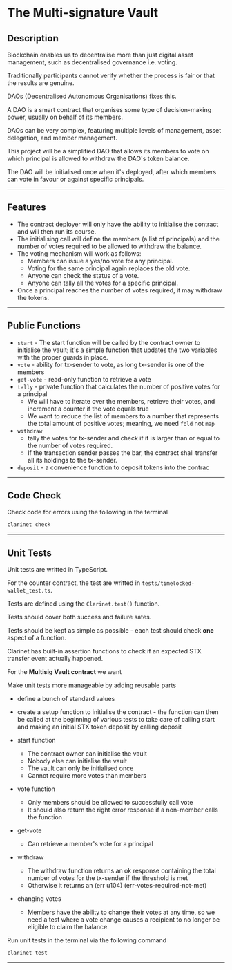 # The Multi-signature Vault

## Description

Blockchain enables us to decentralise more than just digital asset management, such as decentralised governance i.e. voting.

Traditionally participants cannot verify whether the process is fair or that the results are genuine.

DAOs (Decentralised Autonomous Organisations) fixes this.

A DAO is a smart contract that organises some type of decision-making power, usually on behalf of its members.

DAOs can be very complex, featuring multiple levels of management, asset delegation, and member management.

This project will be a simplified DAO that allows its members to vote on which principal is allowed to withdraw the DAO's token balance.

The DAO will be initialised once when it's deployed, after which members can vote in favour or against specific principals.

___
## Features

- The contract deployer will only have the ability to initialise the contract and will then run its course.
- The initialising call will define the members (a list of principals) and the number of votes required to be allowed to withdraw the balance.
- The voting mechanism will work as follows:
  - Members can issue a yes/no vote for any principal.
  - Voting for the same principal again replaces the old vote.
  - Anyone can check the status of a vote.
  - Anyone can tally all the votes for a specific principal.
- Once a principal reaches the number of votes required, it may withdraw the tokens.

___
## Public Functions

- `start` - The start function will be called by the contract owner to initialise the vault; it's a simple function that updates the two variables with the proper guards in place.
- `vote` - ability for tx-sender to vote, as long tx-sender is one of the members
- `get-vote` - read-only function to retrieve a vote
- `tally` - private function that calculates the number of positive votes for a principal
  - We will have to iterate over the members, retrieve their votes, and increment a counter if the vote equals true
  - We want to reduce the list of members to a number that represents the total amount of positive votes; meaning, we need `fold` not `map`
- `withdraw`
  - tally the votes for tx-sender and check if it is larger than or equal to the number of votes required.
  - If the transaction sender passes the bar, the contract shall transfer all its holdings to the tx-sender.
- `deposit` - a convenience function to deposit tokens into the contrac

___
## Code Check

Check code for errors using the following in the terminal

```bash
clarinet check
```
___
## Unit Tests

Unit tests are writted in TypeScript.

For the counter contract, the test are writted in `tests/timelocked-wallet_test.ts`.

Tests are defined using the `Clarinet.test()` function.

Tests should cover both success and failure sates.

Tests should be kept as simple as possible - each test should check **one** aspect of a function.

Clarinet has built-in assertion functions to check if an expected STX transfer event actually happened.

For the **Multisig Vault contract** we want

Make unit tests more manageable by adding reusable parts
- define a bunch of standard values
- create a setup function to initialise the contract - the function can then be called at the beginning of various tests to take care of calling start and making an initial STX token deposit by calling deposit


- start function
  - The contract owner can initialise the vault
  - Nobody else can initialise the vault
  - The vault can only be initialised once
  - Cannot require more votes than members
- vote function
  - Only members should be allowed to successfully call vote
  - It should also return the right error response if a non-member calls the function
- get-vote
  - Can retrieve a member's vote for a principal
- withdraw
  - The withdraw function returns an ok response containing the total number of votes for the tx-sender if the threshold is met
  - Otherwise it returns an (err u104) (err-votes-required-not-met)
- changing votes
  - Members have the ability to change their votes at any time, so we need a test where a vote change causes a recipient to no longer be eligible to claim the balance.


Run unit tests in the terminal via the following command

```bash
clarinet test
```
___
